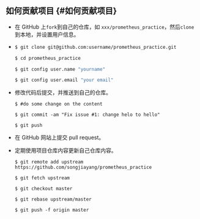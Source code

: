 ## 如何贡献项目 {#如何贡献项目}

* 在 GitHub 上`fork`到自己的仓库，如 `xxx/prometheus_practice`，然后`clone`到本地，并设置用户信息。

* ```bash
  $ git clone git@github.com:username/prometheus_practice.git

  $ cd prometheus_practice

  $ git config user.name "yourname"

  $ git config user.email "your email"
  ```
* 修改代码后提交，并推送到自己的仓库。

  ```
  $ #do some change on the content

  $ git commit -am "Fix issue #1: change helo to hello"

  $ git push
  ```

* 在 GitHub 网站上提交 pull request。

* 定期使用项目仓库内容更新自己仓库内容。

  ```
  $ git remote add upstream https://github.com/songjiayang/prometheus_practice

  $ git fetch upstream

  $ git checkout master

  $ git rebase upstream/master

  $ git push -f origin master
  ```



